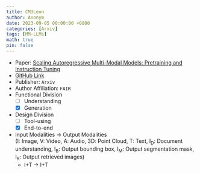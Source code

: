 ```yaml
---
title: CM3Leon
author: Anonym
date: 2023-09-05 00:00:00 +0800
categories: [Arxiv]
tags: [MM-LLMs]
math: true
pin: false
---
```


- Paper: [Scaling Autoregressive Multi-Modal Models: Pretraining and Instruction Tuning](https://arxiv.org/abs/2309.02591)
- [GitHub Link](https://github.com/kyegomez/CM3Leon)
- Publisher: `Arxiv`
- Author Affiliation: `FAIR`
- Functional Division
  + [ ] Understanding
  + [x] Generation
- Design Division
  + [ ] Tool-using
  + [x] End-to-end
- Input Modalities $\rightarrow$ Output Modalities <br />(I: Image, V: Video, A: Audio, 3D: Point Cloud, T: Text, I<sub>D</sub>: Document understanding, I<sub>B</sub>: Output bounding box, I<sub>M</sub>: Output segmentation mask, I<sub>R</sub>: Output retrieved images)
  + I+T $\rightarrow$ I+T
